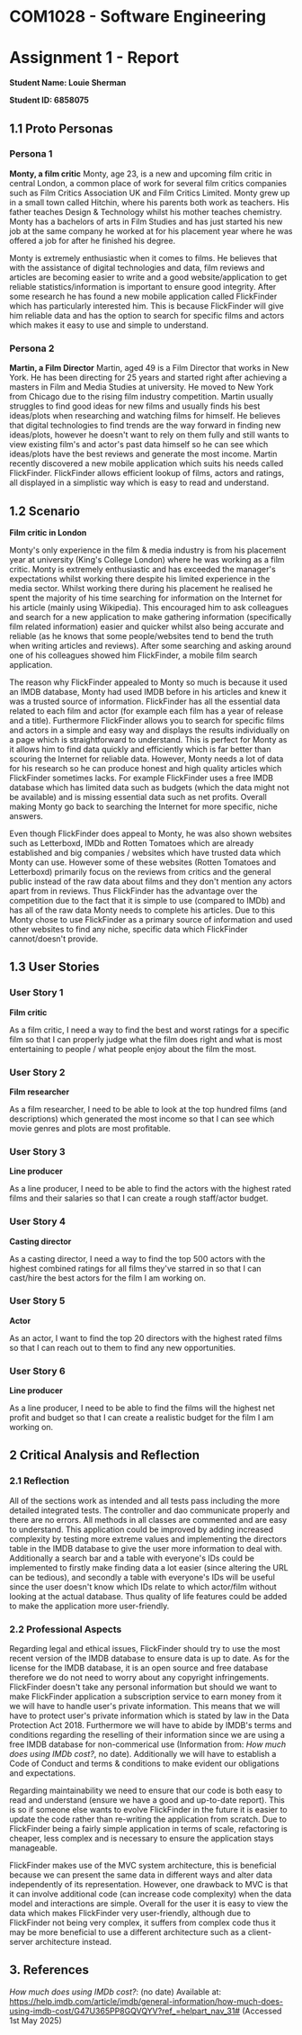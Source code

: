 # COM1028 - Software Engineering

# Assignment 1 - Report

**Student Name: Louie Sherman**

**Student ID: 6858075**

## 1.1 Proto Personas

### Persona 1

 **Monty, a film critic**
Monty, age 23, is a new and upcoming film critic in central London, a common place of work for several film critics companies such as Film Critics Association UK and Film Critics Limited.  Monty grew up in a small town called Hitchin, where his parents both work as teachers.  His father teaches Design & Technology whilst his mother teaches chemistry.  Monty has a bachelors of arts in Film Studies and has just started his new job at the same company he worked at for his placement year where he was offered a job for after he finished his degree.
 
Monty is extremely enthusiastic when it comes to films.  He believes that with the assistance of digital technologies and data, film reviews and articles are becoming easier to write and a good website/application to get reliable statistics/information is important to ensure good integrity.  After some research he has found a new mobile application called FlickFinder which has particularly interested him. This is because FlickFinder will give him reliable data and has the option to search for specific films and actors which makes it easy to use and simple to understand.

### Persona 2

**Martin, a Film Director**
Martin, aged 49 is a Film Director that works in New York.  He has been directing for 25 years and started right after achieving a masters in Film and Media Studies at university.  He moved to New York from Chicago due to the rising film industry competition.  Martin usually struggles to find good ideas for new films and usually finds his best ideas/plots when researching and watching films for himself.  He believes that digital technologies to find trends are the way forward in finding new ideas/plots, however he doesn't want to rely on them fully and still wants to view existing film's and actor's past data himself so he can see which ideas/plots have the best reviews and generate the most income.  Martin recently discovered a new mobile application which suits his needs called FlickFinder.  FlickFinder allows efficient lookup of films, actors and ratings, all displayed in a simplistic way which is easy to read and understand.

## 1.2 Scenario

**Film critic in London**

Monty's only experience in the film & media industry is from his placement year at university (King's College London) where he was working as a film critic.  Monty is extremely enthusiastic and has exceeded the manager's expectations whilst working there despite his limited experience in the media sector.  Whilst working there during his placement he realised he spent the majority of his time searching for information on the Internet for his article (mainly using Wikipedia).  This encouraged him to ask colleagues and search for a new application to make gathering information (specifically film related information) easier and quicker whilst also being accurate and reliable (as he knows that some people/websites tend to bend the truth when writing articles and reviews).  After some searching and asking around one of his colleagues showed him FlickFinder, a mobile film search application.

The reason why FlickFinder appealed to Monty so much is because it used an IMDB database, Monty had used IMDB before in his articles and knew it was a trusted source of information.  FlickFinder has all the essential data related to each film and actor (for example each film has a year of release and a title).  Furthermore FlickFinder allows you to search for specific films and actors in a simple and easy way and displays the results individually on a page which is straightforward to understand.  This is perfect for Monty as it allows him to find data quickly and efficiently which is far better than scouring the Internet for reliable data.  However, Monty needs a lot of data for his research so he can produce honest and high quality articles which FlickFinder sometimes lacks.  For example FlickFinder uses a free IMDB database which has limited data such as budgets (which the data might not be available) and is missing essential data such as net profits.  Overall making Monty go back to searching the Internet for more specific, niche answers.

Even though FlickFinder does appeal to Monty, he was also shown websites such as Letterboxd, IMDb and Rotten Tomatoes which are already established and big companies / websites which have trusted data which Monty can use.  However some of these websites (Rotten Tomatoes and Letterboxd) primarily focus on the reviews from critics and the general public instead of the raw data about films and they don't mention any actors apart from in reviews.  Thus FlickFinder has the advantage over the competition due to the fact that it is simple to use (compared to IMDb) and has all of the raw data Monty needs to complete his articles.  Due to this Monty chose to use FlickFinder as a primary source of information and used other websites to find any niche, specific data which FlickFinder cannot/doesn't provide.


## 1.3 User Stories

### User Story 1

**Film critic**

As a film critic, I need a way to find the best and worst ratings for a specific film so that I can properly judge what the film does right and what is most entertaining to people / what people enjoy about the film the most.

### User Story 2

**Film researcher**

As a film researcher, I need to be able to look at the top hundred films (and descriptions) which generated the most income so that I can see which movie genres and plots are most profitable.

### User Story 3

**Line producer**

As a line producer, I need to be able to find the actors with the highest rated films and their salaries so that I can create a rough staff/actor budget.

### User Story 4

**Casting director**

As a casting director, I need a way to find the top 500 actors with the highest combined ratings for all films they've starred in so that I can cast/hire the best actors for the film I am working on.

### User Story 5

**Actor**

As an actor, I want to find the top 20 directors with the highest rated films so that I can reach out to them to find any new opportunities.

### User Story 6

**Line producer**

As a line producer, I need to be able to find the films will the highest net profit and budget so that I can create a realistic budget for the film I am working on. 


## 2 Critical Analysis and Reflection

### 2.1 Reflection

All of the sections work as intended and all tests pass including the more detailed integrated tests.  The controller and dao communicate properly and there are no errors.  All methods in all classes are commented and are easy to understand.  This application could be improved by adding increased complexity by testing more extreme values and implementing the directors table in the IMDB database to give the user more information to deal with.  Additionally a search bar and a table with everyone's IDs could be implemented to firstly make finding data a lot easier (since altering the URL can be tedious), and secondly a table with everyone's IDs will be useful since the user doesn't know which IDs relate to which actor/film without looking at the actual database.  Thus quality of life features could be added to make the application more user-friendly.

### 2.2 Professional Aspects

Regarding legal and ethical issues, FlickFinder should try to use the most recent version of the IMDB database to ensure data is up to date.  As for the license for the IMDB database, it is an open source and free database therefore we do not need to worry about any copyright infringements.  FlickFinder doesn't take any personal information but should we want to make FlickFinder application a subscription service to earn money from it we will have to handle user's private information.  This means that we will have to protect user's private information which is stated by law in the Data Protection Act 2018.  Furthermore we will have to abide by IMDB's terms and conditions regarding the reselling of their information since we are using a free IMDB database for non-commerical use (Information from: *How much does using IMDb cost?*, no date).  Additionally we will have to establish a Code of Conduct and terms & conditions to make evident our obligations and expectations.

Regarding maintainability we need to ensure that our code is both easy to read and understand (ensure we have a good and up-to-date report).  This is so if someone else wants to evolve FlickFinder in the future it is easier to update the code rather than re-writing the application from scratch.  Due to FlickFinder being a fairly simple application in terms of scale, refactoring is cheaper, less complex and is necessary to ensure the application stays manageable.

FlickFinder makes use of the MVC system architecture, this is beneficial because we can present the same data in different ways and alter data independently of its representation.  However, one drawback to MVC is that it can involve additional code (can increase code complexity) when the data model and interactions are simple.  Overall for the user it is easy to view the data which makes FlickFinder very user-friendly, although due to FlickFinder not being very complex, it suffers from complex code thus it may be more beneficial to use a different architecture such as a client-server architecture instead.


## 3. References

*How much does using IMDb cost?*: (no date) Available at:
https://help.imdb.com/article/imdb/general-information/how-much-does-using-imdb-cost/G47U365PP8GQVQYV?ref_=helpart_nav_31# (Accessed 1st May 2025)
